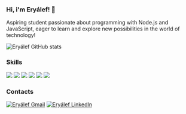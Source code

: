### Hi, i'm Eryálef! 👋
Aspiring student passionate about programming with Node.js and JavaScript, eager to learn and explore new possibilities in the world of technology!

![Eryálef GitHub stats](https://github-readme-stats.vercel.app/api?username=eryalefvs&show_icons=true&theme=dracula)

### Skills
<div>
<img src="https://img.shields.io/badge/JavaScript-323330?style=for-the-badge&logo=javascript&logoColor=F7DF1E">
<img src="https://img.shields.io/badge/TypeScript-007ACC?style=for-the-badge&logo=typescript&logoColor=white">
<img src="https://img.shields.io/badge/Node.js-43853D?style=for-the-badge&logo=node.js&logoColor=white">
<img src="https://img.shields.io/badge/MongoDB-4EA94B?style=for-the-badge&logo=mongodb&logoColor=white">
<img src="https://img.shields.io/badge/PostgreSQL-316192?style=for-the-badge&logo=postgresql&logoColor=white">
<img src="https://img.shields.io/badge/redis-%23DD0031.svg?&style=for-the-badge&logo=redis&logoColor=white">
</div>

### Contacts
[![Eryálef Gmail](https://img.shields.io/badge/Gmail-D14836?style=for-the-badge&logo=gmail&logoColor=white)](eryalef@gmail.com)
[![Eryálef LinkedIn](https://img.shields.io/badge/LinkedIn-0077B5?style=for-the-badge&logo=linkedin&logoColor=white)](www.linkedin.com/in/eryálef-vieira-da-silva-35b8ba237)
